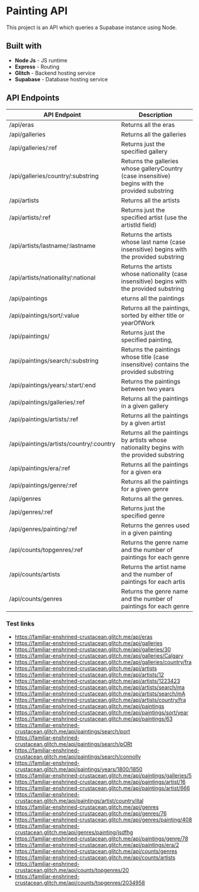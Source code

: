 # Painting API
This project is an API which queries a Supabase instance using Node.

## Built with
- **Node Js** - JS runtime
- **Express** - Routing
- **Glitch** - Backend hosting service
- **Supabase** - Database hosting service

## API Endpoints

|**API Endpoint**|**Description**|
|---|---|
|/api/eras|Returns all the eras|
|/api/galleries|Returns all the galleries|
|/api/galleries/:ref|Returns just the specified gallery|
|/api/galleries/country/:substring|Returns the galleries whose galleryCountry (case insensitive) begins with the provided substring|
|/api/artists|Returns all the artists|
|/api/artists/:ref|Returns just the specified artist (use the artistId field)|
|/api/artists/lastname/:lastname|Returns the artists whose last name (case insensitive) begins with the provided substring|
|/api/artists/nationality/:national|Returns the artists whose nationality (case insensitive) begins with the provided substring|
|/api/paintings|eturns all the paintings|
|/api/paintings/sort/:value|Returns all the paintings, sorted by either title or yearOfWork|
|/api/paintings/|Returns just the specified painting,|
|/api/paintings/search/:substring|Returns the paintings whose title (case insensitive) contains the provided substring|
|/api/paintings/years/:start/:end|Returns the paintings between two years|
|/api/paintings/galleries/:ref|Returns all the paintings in a given gallery|
|/api/paintings/artists/:ref|Returns all the paintings by a given artist|
|/api/paintings/artists/country/:country|Returns all the paintings by artists whose nationality begins with the provided substring|
|/api/paintings/era/:ref|Returns all the paintings for a given era|
|/api/paintings/genre/:ref|Returns all the paintings for a given genre |
|/api/genres|Returns all the genres.|
|/api/genres/:ref|Returns just the specified genre |
|/api/genres/painting/:ref|Returns the genres used in a given painting|
|/api/counts/topgenres/:ref|Returns the genre name and the number of paintings for each genre|
|/api/counts/artists|Returns the artist name and the number of paintings for each artis|
|/api/counts/genres|Returns the genre name and the number of paintings for each genre|

### Test links
- https://familiar-enshrined-crustacean.glitch.me/api/eras
- https://familiar-enshrined-crustacean.glitch.me/api/galleries
- https://familiar-enshrined-crustacean.glitch.me/api/galleries/30
- https://familiar-enshrined-crustacean.glitch.me/api/galleries/Calgary
- https://familiar-enshrined-crustacean.glitch.me/api/galleries/country/fra
- https://familiar-enshrined-crustacean.glitch.me/api/artists
- https://familiar-enshrined-crustacean.glitch.me/api/artists/12
- https://familiar-enshrined-crustacean.glitch.me/api/artists/1223423
- https://familiar-enshrined-crustacean.glitch.me/api/artists/search/ma
- https://familiar-enshrined-crustacean.glitch.me/api/artists/search/mA
- https://familiar-enshrined-crustacean.glitch.me/api/artists/country/fra
- https://familiar-enshrined-crustacean.glitch.me/api/paintings
- https://familiar-enshrined-crustacean.glitch.me/api/paintings/sort/year
- https://familiar-enshrined-crustacean.glitch.me/api/paintings/63
- https://familiar-enshrined-crustacean.glitch.me/api/paintings/search/port
- https://familiar-enshrined-crustacean.glitch.me/api/paintings/search/pORt
- https://familiar-enshrined-crustacean.glitch.me/api/paintings/search/connolly
- https://familiar-enshrined-crustacean.glitch.me/api/paintings/years/1800/1850
- https://familiar-enshrined-crustacean.glitch.me/api/paintings/galleries/5
- https://familiar-enshrined-crustacean.glitch.me/api/paintings/artist/16
- https://familiar-enshrined-crustacean.glitch.me/api/paintings/artist/666
- https://familiar-enshrined-crustacean.glitch.me/api/paintings/artist/country/ital
- https://familiar-enshrined-crustacean.glitch.me/api/genres
- https://familiar-enshrined-crustacean.glitch.me/api/genres/76
- https://familiar-enshrined-crustacean.glitch.me/api/genres/painting/408
- https://familiar-enshrined-crustacean.glitch.me/api/genres/painting/jsdfhg
- https://familiar-enshrined-crustacean.glitch.me/api/paintings/genre/78
- https://familiar-enshrined-crustacean.glitch.me/api/paintings/era/2
- https://familiar-enshrined-crustacean.glitch.me/api/counts/genres
- https://familiar-enshrined-crustacean.glitch.me/api/counts/artists
- https://familiar-enshrined-crustacean.glitch.me/api/counts/topgenres/20
- https://familiar-enshrined-crustacean.glitch.me/api/counts/topgenres/2034958

